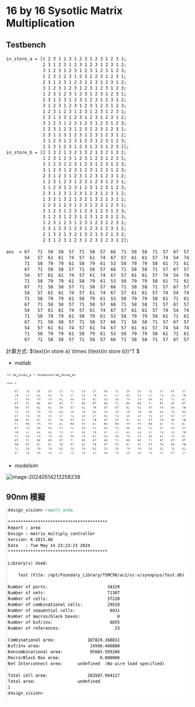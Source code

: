 # 16 by 16 Sysotlic Matrix Multiplication

## Testbench 

```
in_store_a = [1 2 3 1 2 3 1 2 3 1 2 3 1 2 3 1; 
              2 3 1 2 3 1 2 3 1 2 3 1 2 3 1 2;
              3 1 2 3 1 2 3 1 2 3 1 2 3 1 2 3;
              1 2 3 1 2 3 1 2 3 1 2 3 1 2 3 1;
              2 3 1 2 3 1 2 3 1 2 3 1 2 3 1 2;
              3 1 2 3 1 2 3 1 2 3 1 2 3 1 2 3;
              1 2 3 1 2 3 1 2 3 1 2 3 1 2 3 1;
              2 3 1 2 3 1 2 3 1 2 3 1 2 3 1 2;
              3 1 2 3 1 2 3 1 2 3 1 2 3 1 2 3;
              1 2 3 1 2 3 1 2 3 1 2 3 1 2 3 1;
              2 3 1 2 3 1 2 3 1 2 3 1 2 3 1 2;
              3 1 2 3 1 2 3 1 2 3 1 2 3 1 2 3;
              1 2 3 1 2 3 1 2 3 1 2 3 1 2 3 1;
              2 3 1 2 3 1 2 3 1 2 3 1 2 3 1 2;
              3 1 2 3 1 2 3 1 2 3 1 2 3 1 2 3;
              1 2 3 1 2 3 1 2 3 1 2 3 1 2 3 1];
in_store_b = [2 1 3 2 1 3 2 1 3 2 1 3 2 1 3 2;
              1 2 3 1 2 3 1 2 3 1 2 3 1 2 3 1;
              3 1 2 3 1 2 3 1 2 3 1 2 3 1 2 3;
              3 1 2 3 1 2 3 1 2 3 1 2 3 1 2 3;
              2 3 1 2 3 1 2 3 1 2 3 1 2 3 1 2;
              1 2 3 1 2 3 1 2 3 1 2 3 1 2 3 1;
              3 1 2 3 1 2 3 1 2 3 1 2 3 1 2 3;
              2 3 1 2 3 1 2 3 1 2 3 1 2 3 1 2;
              1 3 2 1 3 2 1 3 2 1 3 2 1 3 2 1;
              1 2 3 1 2 3 1 2 3 1 2 3 1 2 3 1;
              3 1 2 3 1 2 3 1 2 3 1 2 3 1 2 3;
              3 1 2 3 1 2 3 1 2 3 1 2 3 1 2 3;
              1 2 3 1 2 3 1 2 3 1 2 3 1 2 3 1;
              2 3 1 2 3 1 2 3 1 2 3 1 2 3 1 2;
              2 1 3 2 1 3 2 1 3 2 1 3 2 1 3 2;
              2 3 1 2 3 1 2 3 1 2 3 1 2 3 1 2];
             
ans  = 67	71	58	58	57	71	58	57	66	71	58	58	71	57	67	57
	   54	57	61	61	74	57	61	74	67	57	61	61	57	74	54	74
       71	58	79	79	61	58	79	61	53	58	79	79	58	61	71	61
	   67	71	58	58	57	71	58	57	66	71	58	58	71	57	67	57
	   54	57	61	61	74	57	61	74	67	57	61	61	57	74	54	74
	   71	58	79	79	61	58	79	61	53	58	79	79	58	61	71	61
       67	71	58	58	57	71	58	57	66	71	58	58	71	57	67	57
       54	57	61	61	74	57	61	74	67	57	61	61	57	74	54	74
       71	58	79	79	61	58	79	61	53	58	79	79	58	61	71	61
       67	71	58	58	57	71	58	57	66	71	58	58	71	57	67	57
       54	57	61	61	74	57	61	74	67	57	61	61	57	74	54	74
       71	58	79	79	61	58	79	61	53	58	79	79	58	61	71	61
       67	71	58	58	57	71	58	57	66	71	58	58	71	57	67	57
       54	57	61	61	74	57	61	74	67	57	61	61	57	74	54	74
       71	58	79	79	61	58	79	61	53	58	79	79	58	61	71	61
       67	71	58	58	57	71	58	57	66	71	58	58	71	57	67	57

```

計算方式: $\text{in store a} \times (\text{in store b})^T $​



- matlab

![image-20240514213221995](https://raw.githubusercontent.com/frankxaio/markdwon-image/main/data/image-20240514213221995.png)

- modelsim 

![image-20240514213258238](C:\Users\Xaio\AppData\Roaming\Typora\typora-user-images\image-20240514213258238.png)

## 90nm 模擬

![image-20240514232912053](https://raw.githubusercontent.com/frankxaio/markdwon-image/main/data/image-20240514232912053.png)